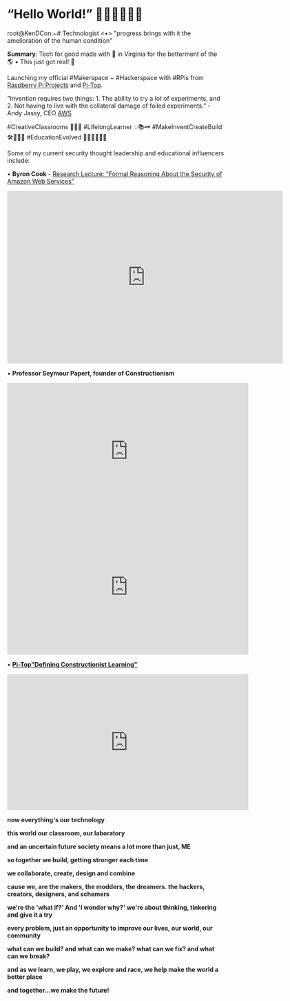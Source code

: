 <!-- Global site tag (gtag.js) - Google Analytics -->
<script async src="https://www.googletagmanager.com/gtag/js?id=UA-140021176-1"></script>
<script>
  window.dataLayer = window.dataLayer || [];
  function gtag(){dataLayer.push(arguments);}
  gtag('js', new Date());

  gtag('config', 'UA-140021176-1');
</script>

# “Hello World!” 🚀🤖👾👨🏻‍💻

root@KenDCon:~# Technologist <•> "progress brings with it the amelioration of the human condition"

<b>Summary</b>: Tech for good made with 💚 in Virginia for the betterment of the 🌎 • This just got real! 🤖 

Launching my official #Makerspace ~ #Hackerspace with #RPis from <a href="https://projects.raspberrypi.org/" target="_blank">Raspberry Pi Projects</a> and <a href="https://www.pi-top.com/" target="_blank">Pi-Top</a>.

"Invention requires two things: 1. The ability to try a lot of experiments, and 2. Not having to live with the collateral damage of failed experiments." - Andy Jassy, CEO <a href="https://aws.amazon.com/" target="_blank">AWS</a>

#CreativeClassrooms 👩🏻‍🎓 #LifelongLearner 💡📚🗝 #MakeInventCreateBuild 🛠🔩📡📓 #EducationEvolved 👩🏻‍🏫👨🏻‍💻 

Some of my current security thought leadership and educational influencers include:

 • <b>Byron Cook</b> - <a href="https://link.springer.com/chapter/10.1007/978-3-319-96145-3_3" target="_blank">Research Lecture: "Formal Reasoning About the Security of Amazon Web Services"</a>

<iframe width="640" height="400" src="http://podcasts.ox.ac.uk/embed/819d8003e6e9b9e80542" frameborder="0" allowfullscreen></iframe>

 • <b>Professor Seymour Papert, founder of Constructionism</b> 
 
 <iframe width="560" height="315" src="https://www.youtube.com/embed/IhEovwWiniY" frameborder="0" allow="accelerometer; autoplay; encrypted-media; gyroscope; picture-in-picture" allowfullscreen></iframe>

<iframe width="560" height="315" src="https://www.youtube.com/embed/Pvgef9ABDUc" frameborder="0" allow="accelerometer; autoplay; encrypted-media; gyroscope; picture-in-picture" allowfullscreen></iframe>

 • <a href="https://www.pi-top.com/" target="_blank"><b>Pi-Top<b/></a><a href="https://blog.pi-top.com/2018/11/06/defining-constructionist-learning/" target="_blank">"Defining Constructionist Learning"</a>

 <iframe width="560" height="315" src="https://www.youtube.com/embed/_iaMQymrm0c" frameborder="0" allow="accelerometer; autoplay; encrypted-media; gyroscope; picture-in-picture" allowfullscreen></iframe>

now everything's our technology

this world our classroom, our laboratory

and an uncertain future society means a lot more than just, <b>ME</b>

so together we build, getting stronger each time

we collaborate, create, design and combine

cause we, are the makers, the modders, the dreamers. the hackers, creators, designers, and schemers

we're the 'what if?' And 'I wonder why?' we're about thinking, tinkering and give it a try

every problem, just an opportunity to improve our lives, our world, our community

what can we build? and what can we make? what can we fix? and what can we break?

and as we learn, we play, we explore and race, we help make the world a better place

and together...we make the future!
